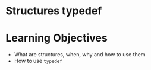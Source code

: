 # Structures typedef

# Learning Objectives

* What are structures, when, why and how to use them
* How to use `typedef`
